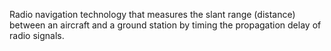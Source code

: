 Radio navigation technology that measures the slant range (distance) between an aircraft and a ground station by timing the propagation delay of radio signals.